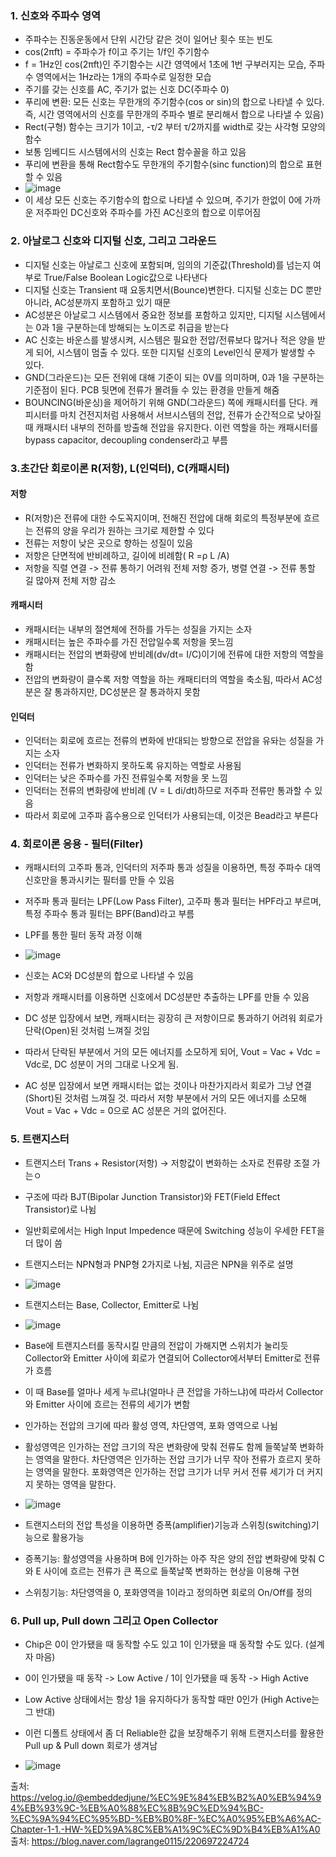 ### 1. 신호와 주파수 영역

- 주파수는 진동운동에서 단위 시간당 같은 것이 일어난 횟수 또는 빈도
- cos(2πft) = 주파수가 f이고 주기는 1/f인 주기함수
- f = 1Hz인 cos(2πft)인 주기함수는 시간 영역에서 1초에 1번 구부러지는 모습, 주파수 영역에서는 1Hz라는 1개의 주파수로 일정한 모습
- 주기를 갖는 신호를 AC, 주기가 없는 신호 DC(주파수 0)
- 푸리에 변환: 모든 신호는 무한개의 주기함수(cos or sin)의 합으로 나타낼 수 있다. 즉, 시간 영역에서의 신호를 무한개의 주파수 별로 분리해서 합으로 나타낼 수 있음)
- Rect(구형) 함수는 크기가 1이고, -τ/2 부터 τ/2까지를 width로 갖는 사각형 모양의 함수
- 보통 임베디드 시스템에서의 신호는 Rect 함수꼴을 하고 있음
- 푸리에 변환을 통해 Rect함수도 무한개의 주기함수(sinc function)의 합으로 표현할 수 있음
- ![image](https://github.com/user-attachments/assets/74bc4821-176f-48f3-b970-1e29adb1ca15)
- 이 세상 모든 신호는 주기함수의 합으로 나타낼 수 있으며, 주기가 한없이 0에 가까운 저주파인 DC신호와 주파수를 가진 AC신호의 합으로 이루어짐

### 2. 아날로그 신호와 디지털 신호, 그리고 그라운드
- 디지털 신호는 아날로그 신호에 포함되며, 임의의 기준값(Threshold)를 넘는지 여부로 True/False Boolean Logic값으로 나타낸다
- 디지털 신호는 Transient 때 요동치면서(Bounce)변한다. 디지털 신호는 DC 뿐만 아니라, AC성분까지 포함하고 있기 때문
- AC성분은 아날로그 시스템에서 중요한 정보를 포함하고 있지만, 디지털 시스템에서는 0과 1을 구분하는데 방해되는 노이즈로 취급을 받는다
- AC 신호는 바운스를 발생시켜, 시스템은 필요한 전압/전류보다 많거나 적은 양을 받게 되어, 시스템이 멈출 수 있다. 또한 디지털 신호의 Level인식 문제가 발생할 수 있다.
- GND(그라운드)는 모든 전위에 대해 기준이 되는 0V를 의미하며, 0과 1을 구분하는 기준점이 된다. PCB 뒷면에 전류가 몰려들 수 있는 환경을 만들게 해줌
- BOUNCING(바운싱)을 제어하기 위해 GND(그라운드) 쪽에 캐패시터를 단다. 캐피시터를 마치 건전지처럼 사용해서 서브시스템의 전압, 전류가 순간적으로 낮아질 때 캐패시터 내부의 전하를 방출해 전압을 유지한다. 이런 역할을 하는 캐패시터를 bypass capacitor, decoupling condenser라고 부름

### 3.초간단 회로이론 R(저항), L(인덕터), C(캐패시터)

#### 저항
- R(저항)은 전류에 대한 수도꼭지이며, 전해진 전압에 대해 회로의 특정부분에 흐르는 전류의 양을 우리가 원하는 크기로 제한할 수 있다
- 전류는 저항이 낮은 곳으로 향하는 성질이 있음
- 저항은 단면적에 반비례하고, 길이에 비례함( R =ρ L /A)
- 저항을 직렬 연결 -> 전류 통하기 어려워 전체 저항 증가, 병렬 연결 -> 전류 통할 길 많아져 전체 저항 감소

#### 캐패시터
- 캐패시터는 내부의 절연체에 전하를 가두는 성질을 가지는 소자
- 캐패시터는 높은 주파수를 가진 전압일수록 저항을 못느낌
- 캐패시터는 전압의 변화량에 반비례(dv/dt= I/C)이기에 전류에 대한 저항의 역할을 함
- 전압의 변화량이 클수록 저항 역할을 하는 캐패티터의 역할을 축소됨, 따라서 AC성분은 잘 통과하지만, DC성분은 잘 통과하지 못함

#### 인덕터
- 인덕터는 회로에 흐르는 전류의 변화에 반대되는 방향으로 전압을 유돠는 성질을 가지는 소자
- 인덕터는 전류가 변화하지 못하도록 유지하는 역할로 사용됨
- 인덕터는 낮은 주파수를 가진 전류일수록 저항을 못 느낌
- 인덕터는 전류의 변화량에 반비례 (V = L di/dt)하므로 저주파 전류만 통과할 수 있음
- 따라서 회로에 고주파 흡수용으로 인덕터가 사용되는데, 이것은 Bead라고 부른다

### 4. 회로이론 응용 - 필터(Filter)
- 캐패시터의 고주파 통과, 인덕터의 저주파 통과 성질을 이용하면, 특정 주파수 대역 신호만을 통과시키는 필터를 만들 수 있음
- 저주파 통과 필터는 LPF(Low Pass Filter), 고주파 통과 필터는 HPF라고 부르며, 특정 주파수 통과 필터는 BPF(Band)라고 부름
- LPF를 통한 필터 동작 과정 이해

- ![image](https://github.com/user-attachments/assets/516847b7-fd3f-4e5e-a62a-8ff8a40f9169)
- 신호는 AC와 DC성분의 합으로 나타낼 수 있음
- 저항과 캐패시터를 이용하면 신호에서 DC성분만 추출하는 LPF를 만들 수 있음
- DC 성분 입장에서 보면, 캐패시터는 굉장히 큰 저항이므로 통과하기 어려워 회로가 단락(Open)된 것처럼 느껴질 것임
- 따라서 단락된 부분에서 거의 모든 에너지를 소모하게 되어, Vout = Vac + Vdc = Vdc로, DC 성분이 거의 그대로 나오게 됨.
- AC 성분 입장에서 보면 캐패시터는 없는 것이나 마찬가지라서 회로가 그냥 연결(Short)된 것처럼 느껴질 것. 따라서 저항 부분에서 거의 모든 에너지를 소모해 Vout = Vac + Vdc = 0으로 AC 성분은 거의 없어진다.

### 5. 트랜지스터
- 트랜지스터 Trans + Resistor(저항) -> 저항값이 변화하는 소자로 전류량 조절 가는ㅇ
- 구조에 따라  BJT(Bipolar Junction Transistor)와 FET(Field Effect Transistor)로 나뉨
- 일반회로에서는 High Input Impedence 때문에 Switching 성능이 우세한 FET을 더 많이 씀
- 트랜지스터는 NPN형과 PNP형 2가지로 나뉨, 지금은 NPN을 위주로 설명
- ![image](https://github.com/user-attachments/assets/398d28ed-1502-4856-aced-9d563435a05c)
- 트랜지스터는 Base, Collector, Emitter로 나뉨
- ![image](https://github.com/user-attachments/assets/bbfdad35-779c-48a2-b858-f7cbdfdcd462)

- Base에 트랜지스터를 동작시킬 만큼의 전압이 가해지면 스위치가 눌리듯 Collector와 Emitter 사이에 회로가 연결되어 Collector에서부터 Emitter로 전류가 흐름
- 이 때 Base를 얼마나 세게 누르냐(얼마나 큰 전압을 가하느냐)에 따라서 Collector와 Emitter 사이에 흐르는 전류의 세기가 변함
- 인가하는 전압의 크기에 따라 활성 영역, 차단영역, 포화 영역으로 나뉨
- 활성영역은 인가하는 전압 크기의 작은 변화량에 맞춰 전류도 함께 들쭉날쭉 변화하는 영역을 말한다.
  차단영역은 인가하는 전압 크기가 너무 작아 전류가 흐르지 못하는 영역을 말한다.
  포화영역은 인가하는 전압 크기가 너무 커서 전류 세기가 더 커지지 못하는 영역을 말한다.
- ![image](https://github.com/user-attachments/assets/50531bb6-aa3b-4492-88db-3f615f25417e)
- 트랜지스터의 전압 특성을 이용하면 증폭(amplifier)기능과 스위칭(switching)기능으로 활용가능
- 증폭기능:  활성영역을 사용하며 B에 인가하는 아주 작은 양의 전압 변화량에 맞춰 C와 E 사이에 흐르는 전류가 큰 폭으로 들쭉날쭉 변화하는 현상을 이용해 구현
- 스위칭기능: 차단영역을 0, 포화영역을 1이라고 정의하면 회로의 On/Off를 정의

### 6. Pull up, Pull down 그리고 Open Collector
- Chip은 0이 안가됐을 때 동작할 수도 있고 1이 인가됐을 때 동작할 수도 있다. (설계자 마음)
- 0이 인가됐을 때 동작 -> Low Active / 1이 인가됐을 때 동작 -> High Active
- Low Active 상태에서는 항상 1을 유지하다가 동작할 때만 0인가 (High Active는 그 반대)
- 이런 디폴트 상태에서 좀 더 Reliable한 값을 보장해주기 위해 트랜지스터를 활용한 Pull up & Pull down 회로가 생겨남

- ![image](https://github.com/user-attachments/assets/e99e69d2-c909-419b-868a-6a53f8aec87a)


  
출처: https://velog.io/@embeddedjune/%EC%9E%84%EB%B2%A0%EB%94%94%EB%93%9C-%EB%A0%88%EC%8B%9C%ED%94%BC-%EC%9A%94%EC%95%BD-%EB%B0%8F-%EC%A0%95%EB%A6%AC-Chapter-1-1.-HW-%ED%9A%8C%EB%A1%9C%EC%9D%B4%EB%A1%A0
출처: https://blog.naver.com/lagrange0115/220697224724
